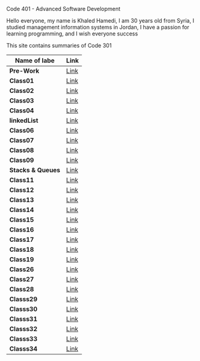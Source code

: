 Code 401 - Advanced Software Development

Hello everyone, my name is Khaled Hamedi, I am 30 years old from Syria, I studied management information systems in Jordan, I have a passion for learning programming, and I wish everyone success

This site contains summaries of Code 301

| **Name of labe**    | **Link**              |
| ------------------- | --------------------- |
| **Pre-Work**        | [Link](read00.md)     |
| **Class01**         | [Link](read01.md)     |
| **Class02**         | [Link](read02.md)     |
| **Class03**         | [Link](read03.md)     |
| **Class04**         | [Link](read04.md)     |
| **linkedList**      | [Link](linkedList.md) |
| **Class06**         | [Link](read06.md)     |
| **Class07**         | [Link](read07.md)     |
| **Class08**         | [Link](read08.md)     |
| **Class09**         | [Link](read09.md)     |
| **Stacks & Queues** | [Link](read10.md)     |
| **Class11**         | [Link](read11.md)     |
| **Class12**         | [Link](read12.md)     |
| **Class13**         | [Link](read13.md)     |
| **Class14**         | [Link](read14.md)     |
| **Class15**         | [Link](read15.md)     |
| **Class16**         | [Link](read16.md)     |
| **Class17**         | [Link](read17.md)     |
| **Class18**         | [Link](read18.md)     |
| **Class19**         | [Link](read19.md)     |
| **Class26**         | [Link](read26.md)     |
| **Class27**         | [Link](read27.md)     |
| **Class28**         | [Link](read28.md)     |
| **Classs29**        | [Link](read29.md)     |
| **Classs30**        | [Link](read30.md)     |
| **Classs31**        | [Link](read31.md)     |
| **Classs32**        | [Link](read32.md)     |
| **Classs33**        | [Link](read33.md)     |
| **Classs34**        | [Link](read34.md)     |
